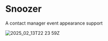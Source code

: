 # Snoozer

A contact manager event appearance support

![2025_02_13T22 23 59Z](https://github.com/user-attachments/assets/da461ba7-6f77-4837-8982-7d7c804ef768)

